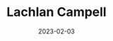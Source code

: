 ---
title: Lachlan Campell
link : https://lachlanjc.com/
tags: ["personal site", "environment"]
date: 2023-02-03
---